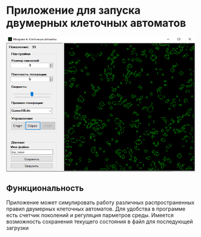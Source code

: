 # Приложение для запуска двумерных клеточных автоматов 

![alt text](https://github.com/andreymokriev/cellular_automaton_WindowsForms/blob/main/Screenshots/1.png?raw=true)

## Функциональность

Приложение может симулировать работу различных распространенных правил двумерных клеточных автоматов.
Для удобства в программе есть счетчик поколений и регуляция парметров среды.
Имеется возможность сохранения текущего состояния в файл для последующей загрузки
